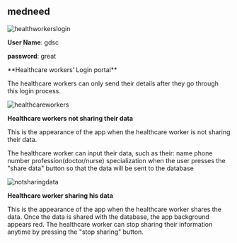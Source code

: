 ## medneed

![healthworkerslogin](https://user-images.githubusercontent.com/115637102/228326632-da6ae395-b053-4cae-80a6-c5a3c0bed8ff.jpeg)

  
  **User Name**: gdsc
  
   **password**: great



<p> 
  **Healthcare workers’ Login portal**

The healthcare workers can only send their details after they go through this login process.
  
  </p>
  
  <p>
  

  
  ![healthcareworkers](https://user-images.githubusercontent.com/115637102/228327602-90ef1d3f-2086-48a7-8405-41819e6184a4.jpeg)
  
  
  **Healthcare workers not sharing their data**


This is the appearance of the app when the healthcare worker is not sharing their data.

The healthcare worker can input their data, such as their:
                                                                                   name
                                                                                   phone number 
                                                                                   profession(doctor/nurse)
                                                                                   specialization
when the user presses the "share data" button so that the data will be sent to the database
  
</p>

<p>
 
 
  ![notsharingdata](https://user-images.githubusercontent.com/115637102/228327726-1abe2cd1-bb1a-48c5-9f56-3fa7fbe67e56.jpeg)

**Healthcare worker sharing his data**
  

This is the appearance of the app when the healthcare worker shares the data. 
Once the data is shared with the database, the app background appears red. 
The healthcare worker can stop sharing their information anytime by pressing the "stop sharing" button.
</p>
